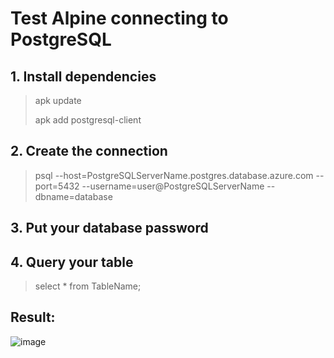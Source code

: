 # Test Alpine connecting to PostgreSQL

## 1. Install dependencies 

> apk update 
> 
> apk add postgresql-client 

## 2. Create the connection
> psql --host=PostgreSQLServerName.postgres.database.azure.com --port=5432 --username=user@PostgreSQLServerName --dbname=database

## 3. Put your database password 

## 4. Query your table
> select * from TableName;

## Result:
![image](https://user-images.githubusercontent.com/36493244/136249064-5287e630-0bb9-436a-9332-6fc174a872c1.png)



